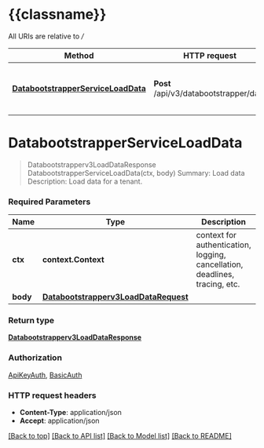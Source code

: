 # {{classname}}

All URIs are relative to */*

Method | HTTP request | Description
------------- | ------------- | -------------
[**DatabootstrapperServiceLoadData**](DatabootstrapperServiceApi.md#DatabootstrapperServiceLoadData) | **Post** /api/v3/databootstrapper/data | Summary: Load data Description: Load data for a tenant.

# **DatabootstrapperServiceLoadData**
> Databootstrapperv3LoadDataResponse DatabootstrapperServiceLoadData(ctx, body)
Summary: Load data Description: Load data for a tenant.

### Required Parameters

Name | Type | Description  | Notes
------------- | ------------- | ------------- | -------------
 **ctx** | **context.Context** | context for authentication, logging, cancellation, deadlines, tracing, etc.
  **body** | [**Databootstrapperv3LoadDataRequest**](Databootstrapperv3LoadDataRequest.md)|  | 

### Return type

[**Databootstrapperv3LoadDataResponse**](databootstrapperv3LoadDataResponse.md)

### Authorization

[ApiKeyAuth](../README.md#ApiKeyAuth), [BasicAuth](../README.md#BasicAuth)

### HTTP request headers

 - **Content-Type**: application/json
 - **Accept**: application/json

[[Back to top]](#) [[Back to API list]](../README.md#documentation-for-api-endpoints) [[Back to Model list]](../README.md#documentation-for-models) [[Back to README]](../README.md)


